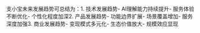 支小宝未来发展趋势可总结为：1. 技术发展趋势- AI理解能力持续提升- 服务体验不断优化- 个性化程度加深2. 产品发展趋势- 功能边界扩展- 场景覆盖增加- 服务深度加强3. 商业发展趋势- 变现模式多元化- 生态价值放大- 规模效应显现
